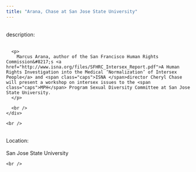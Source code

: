 ```yaml
---
title: "Arana, Chase at San Jose State University"
---
```


<div class="flexinode-body flexinode-2">
  <div class="flexinode-textarea-1">
    <div class="form-item">
      <br /> <label>description:</label><br /><br /> 
      
      <p>
        Marcus Arana, author of the San Francisco Human Rights Commission&#8217;s <a href="http://www.isna.org/files/SFHRC_Intersex_Report.pdf">A Human Rights Investigation into the Medical ‘Normalization’ of Intersex People</a> and <span class="caps">ISNA </span>director Cheryl Chase will present a workshop on intersex issues to the <span class="caps">MPH</span> Program Sexual Diversity Committee at San Jose State University.
      </p>
      
      <br />
    </div>
    
    <br />
  </div>
  
  <div class="flexinode-textfield-2">
    <div class="form-item">
      <br /> <label>Location:</label><br /><br /> San Jose State University<br />
    </div>
    
    <br />
  </div>
</div>